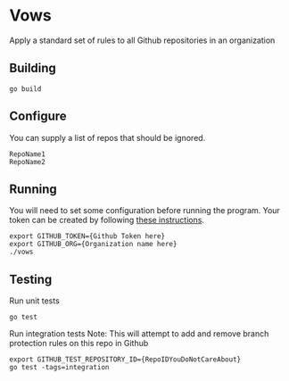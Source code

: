 # Vows
Apply a standard set of rules to all Github repositories in an organization

## Building
```
go build
```
## Configure
You can supply a list of repos that should be ignored.
```
RepoName1
RepoName2
```

## Running
You will need to set some configuration before running the program.  Your token can be created by following [these instructions](https://help.github.com/en/articles/creating-a-personal-access-token-for-the-command-line).
```
export GITHUB_TOKEN={Github Token here}
export GITHUB_ORG={Organization name here}
./vows
```

## Testing
Run unit tests
```
go test
```
Run integration tests
Note: This will attempt to add and remove branch protection rules on this repo in Github
```
export GITHUB_TEST_REPOSITORY_ID={RepoIDYouDoNotCareAbout}
go test -tags=integration
```